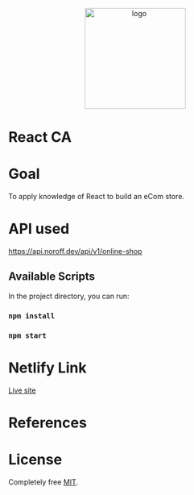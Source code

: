 
<p align="center"><img width="200" alt="logo" src="https://github.com/gitAji/React_CA/assets/89026824/a8e37b2f-e196-4dd5-8585-f1a5545407fb"></p>



# React CA

# Goal
To apply knowledge of React to build an eCom store.

# API used
https://api.noroff.dev/api/v1/online-shop


## Available Scripts

In the project directory, you can run:


### `npm install`

### `npm start`

# Netlify Link

[Live site](presentation-onlineshop.netlify.app)
# References

# License 
Completely free [MIT](https://opensource.org/licenses/MIT).
